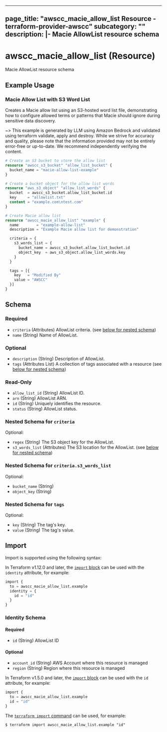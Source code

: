 
---
page_title: "awscc_macie_allow_list Resource - terraform-provider-awscc"
subcategory: ""
description: |-
  Macie AllowList resource schema
---

# awscc_macie_allow_list (Resource)

Macie AllowList resource schema

## Example Usage

### Macie Allow List with S3 Word List

Creates a Macie allow list using an S3-hosted word list file, demonstrating how to configure allowed terms or patterns that Macie should ignore during sensitive data discovery.

~> This example is generated by LLM using Amazon Bedrock and validated using terraform validate, apply and destroy. While we strive for accuracy and quality, please note that the information provided may not be entirely error-free or up-to-date. We recommend independently verifying the content.

```terraform
# Create an S3 bucket to store the allow list
resource "awscc_s3_bucket" "allow_list_bucket" {
  bucket_name = "macie-allow-list-example"
}

# Create a bucket object for the allow list words
resource "aws_s3_object" "allow_list_words" {
  bucket  = awscc_s3_bucket.allow_list_bucket.id
  key     = "allowlist.txt"
  content = "example.com\ntest.com"
}

# Create Macie allow list
resource "awscc_macie_allow_list" "example" {
  name        = "example-allow-list"
  description = "Example Macie allow list for demonstration"

  criteria = {
    s3_words_list = {
      bucket_name = awscc_s3_bucket.allow_list_bucket.id
      object_key  = aws_s3_object.allow_list_words.key
    }
  }

  tags = [{
    key   = "Modified By"
    value = "AWSCC"
  }]
}
```

<!-- schema generated by tfplugindocs -->
## Schema

### Required

- `criteria` (Attributes) AllowList criteria. (see [below for nested schema](#nestedatt--criteria))
- `name` (String) Name of AllowList.

### Optional

- `description` (String) Description of AllowList.
- `tags` (Attributes List) A collection of tags associated with a resource (see [below for nested schema](#nestedatt--tags))

### Read-Only

- `allow_list_id` (String) AllowList ID.
- `arn` (String) AllowList ARN.
- `id` (String) Uniquely identifies the resource.
- `status` (String) AllowList status.

<a id="nestedatt--criteria"></a>
### Nested Schema for `criteria`

Optional:

- `regex` (String) The S3 object key for the AllowList.
- `s3_words_list` (Attributes) The S3 location for the AllowList. (see [below for nested schema](#nestedatt--criteria--s3_words_list))

<a id="nestedatt--criteria--s3_words_list"></a>
### Nested Schema for `criteria.s3_words_list`

Optional:

- `bucket_name` (String)
- `object_key` (String)



<a id="nestedatt--tags"></a>
### Nested Schema for `tags`

Optional:

- `key` (String) The tag's key.
- `value` (String) The tag's value.

## Import

Import is supported using the following syntax:

In Terraform v1.12.0 and later, the [`import` block](https://developer.hashicorp.com/terraform/language/import) can be used with the `identity` attribute, for example:

```terraform
import {
  to = awscc_macie_allow_list.example
  identity = {
    id = "id"
  }
}
```

<!-- schema generated by tfplugindocs -->
### Identity Schema

#### Required

- `id` (String) AllowList ID

#### Optional

- `account_id` (String) AWS Account where this resource is managed
- `region` (String) Region where this resource is managed

In Terraform v1.5.0 and later, the [`import` block](https://developer.hashicorp.com/terraform/language/import) can be used with the `id` attribute, for example:

```terraform
import {
  to = awscc_macie_allow_list.example
  id = "id"
}
```

The [`terraform import` command](https://developer.hashicorp.com/terraform/cli/commands/import) can be used, for example:

```shell
$ terraform import awscc_macie_allow_list.example "id"
```
